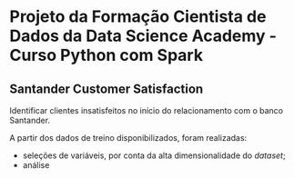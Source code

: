 # Projeto da Formação Cientista de Dados da Data Science Academy - Curso Python com Spark

## Santander Customer Satisfaction
Identificar clientes insatisfeitos no início do relacionamento com o banco Santander.

A partir dos dados de treino disponibilizados, foram realizadas:
- seleções de variáveis, por conta da alta dimensionalidade do *dataset*;
- análise 
